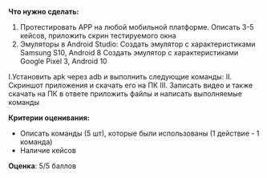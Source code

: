 **Что нужно сделать:**
1. Протестировать APP на любой мобильной платформе. Описать 3-5 кейсов, приложить скрин тестируемого окна
2. Эмуляторы в Android Studio:
   Создать эмулятор с характеристиками Samsung S10, Android 8
   Создать эмулятор с характеристиками Google Pixel 3, Android 10

I.Установить apk через adb и выполнить следующие команды:
II. Скриншот приложения и скачать его на ПК
III. Записать видео и также скачать на ПК в ответе приложить файлы и написать выполняемые команды

**Критерии оценивания:**
- Описать команды (5 шт), которые были использованы (1 действие - 1 команда)
- Наличие кейсов


**Оценка**: 5/5 баллов
